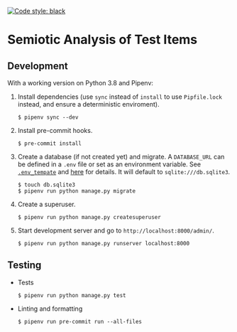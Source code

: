 [![Code style: black](https://img.shields.io/badge/code%20style-black-000000.svg)](https://github.com/psf/black)

# Semiotic Analysis of Test Items


## Development
With a working version on Python 3.8 and Pipenv:

1. Install dependencies (use `sync` instead of `install` to use `Pipfile.lock` instead, and ensure a deterministic enviroment).
	```
	$ pipenv sync --dev
	```

2. Install pre-commit hooks.
	```
	$ pre-commit install
	```

2. Create a database (if not created yet) and migrate. A `DATABASE_URL` can be defined in a `.env` file or set as an environment variable. See [`.env_tempate`](.env_template) and [here](https://github.com/kennethreitz/dj-database-url#url-schema) for details. It will default to `sqlite:///db.sqlite3`.
	```
	$ touch db.sqlite3
	$ pipenv run python manage.py migrate
	```

3. Create a superuser.
	```
	$ pipenv run python manage.py createsuperuser
	```

4. Start development server and go to `http://localhost:8000/admin/`.
	```
	$ pipenv run python manage.py runserver localhost:8000
	```

## Testing
- Tests
	```
	$ pipenv run python manage.py test
	```

- Linting and formatting
	```
	$ pipenv run pre-commit run --all-files
	```
